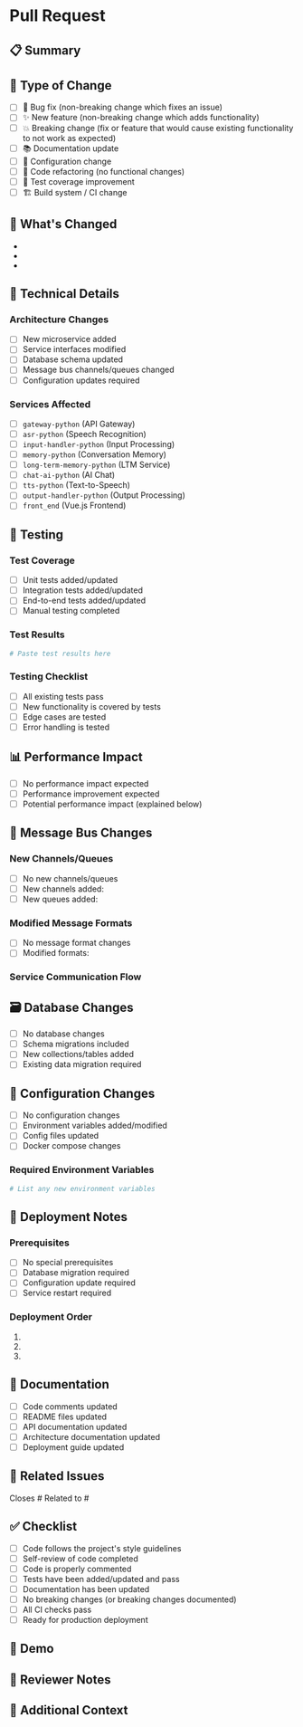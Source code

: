 # Pull Request

## 📋 Summary
<!-- Provide a brief description of the changes in this PR -->

## 🎯 Type of Change
<!-- Mark the relevant option with an "x" -->

- [ ] 🐛 Bug fix (non-breaking change which fixes an issue)
- [ ] ✨ New feature (non-breaking change which adds functionality)
- [ ] 💥 Breaking change (fix or feature that would cause existing functionality to not work as expected)
- [ ] 📚 Documentation update
- [ ] 🔧 Configuration change
- [ ] 🧹 Code refactoring (no functional changes)
- [ ] 🧪 Test coverage improvement
- [ ] 🏗️ Build system / CI change

## 🚀 What's Changed
<!-- List the main changes in this PR -->

- 
- 
- 

## 🔧 Technical Details
<!-- Describe the technical implementation details -->

### Architecture Changes
- [ ] New microservice added
- [ ] Service interfaces modified
- [ ] Database schema updated
- [ ] Message bus channels/queues changed
- [ ] Configuration updates required

### Services Affected
<!-- Check all services that are affected by this PR -->
- [ ] `gateway-python` (API Gateway)
- [ ] `asr-python` (Speech Recognition)
- [ ] `input-handler-python` (Input Processing)
- [ ] `memory-python` (Conversation Memory)
- [ ] `long-term-memory-python` (LTM Service)
- [ ] `chat-ai-python` (AI Chat)
- [ ] `tts-python` (Text-to-Speech)
- [ ] `output-handler-python` (Output Processing)
- [ ] `front_end` (Vue.js Frontend)

## 🧪 Testing
<!-- Describe the testing performed -->

### Test Coverage
- [ ] Unit tests added/updated
- [ ] Integration tests added/updated
- [ ] End-to-end tests added/updated
- [ ] Manual testing completed

### Test Results
```bash
# Paste test results here
```

### Testing Checklist
- [ ] All existing tests pass
- [ ] New functionality is covered by tests
- [ ] Edge cases are tested
- [ ] Error handling is tested

## 📊 Performance Impact
<!-- Describe any performance implications -->

- [ ] No performance impact expected
- [ ] Performance improvement expected
- [ ] Potential performance impact (explained below)

<!-- If there's a performance impact, explain it here -->

## 🔄 Message Bus Changes
<!-- If this PR affects Redis message bus communication -->

### New Channels/Queues
- [ ] No new channels/queues
- [ ] New channels added: 
- [ ] New queues added: 

### Modified Message Formats
- [ ] No message format changes
- [ ] Modified formats: 

### Service Communication Flow
<!-- Describe any changes to the service communication flow -->

## 🗃️ Database Changes
<!-- If this PR includes database changes -->

- [ ] No database changes
- [ ] Schema migrations included
- [ ] New collections/tables added
- [ ] Existing data migration required

## 📝 Configuration Changes
<!-- If this PR requires configuration updates -->

- [ ] No configuration changes
- [ ] Environment variables added/modified
- [ ] Config files updated
- [ ] Docker compose changes

### Required Environment Variables
```bash
# List any new environment variables
```

## 🚀 Deployment Notes
<!-- Important notes for deployment -->

### Prerequisites
- [ ] No special prerequisites
- [ ] Database migration required
- [ ] Configuration update required
- [ ] Service restart required

### Deployment Order
<!-- If services need to be deployed in a specific order -->
1. 
2. 
3. 

## 📖 Documentation
<!-- Documentation updates included in this PR -->

- [ ] Code comments updated
- [ ] README files updated
- [ ] API documentation updated
- [ ] Architecture documentation updated
- [ ] Deployment guide updated

## 🔗 Related Issues
<!-- Link related issues -->

Closes #
Related to #

## ✅ Checklist
<!-- Ensure all items are completed before requesting review -->

- [ ] Code follows the project's style guidelines
- [ ] Self-review of code completed
- [ ] Code is properly commented
- [ ] Tests have been added/updated and pass
- [ ] Documentation has been updated
- [ ] No breaking changes (or breaking changes documented)
- [ ] All CI checks pass
- [ ] Ready for production deployment

## 🎥 Demo
<!-- If applicable, provide screenshots, GIFs, or video demos -->

## 🤝 Reviewer Notes
<!-- Any specific areas you want reviewers to focus on -->

## 🎉 Additional Context
<!-- Any additional context, screenshots, or information -->